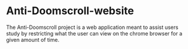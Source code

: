 # Anti-Doomscroll-website
The Anti-Doomscroll project is a web application meant to assist users study by restricting what the user can view on the chrome browser for a given amount of time.
